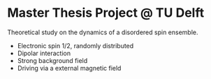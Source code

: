 # Master Thesis Project @ TU Delft

Theoretical study on the dynamics of a disordered spin ensemble. 


- Electronic spin 1/2, randomly distributed
- Dipolar interaction
- Strong background field
- Driving via a external magnetic field
  
